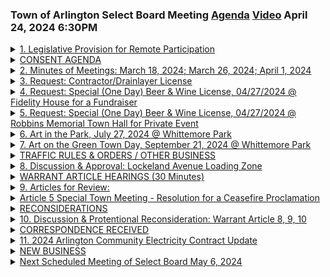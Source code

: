 ### Town of Arlington Select Board Meeting [Agenda](https://arlington.novusagenda.com/agendapublic/MeetingView.aspx?MeetingID=2043&MinutesMeetingID=-1&doctype=Agenda) [Video](https://www.youtube.com/watch?v=hGMCnpS63ts) April 24, 2024 6:30PM

<details>
<summary><a href="https://arlington.novusagenda.com/agendapublic/CoverSheet.aspx?ItemID=17881&MeetingID=2043"</a>1. Legislative Provision for Remote Participation</summary> 
<details>
<summary>&nbsp;&nbsp;&nbsp;&nbsp;&nbsp;	 Stephen DeCourcey - 348</summary>
<blockquote>&nbsp;&nbsp;&nbsp;&nbsp;&nbsp;Good evening. I'm calling to order this meeting of the Arlington Select Board on April 24th, 2024. I'm Select Board Chair Steve DeCourcey. Tonight's meeting is being conducted in a hybrid format consistent with provisions in state law for remote participation in public meetings. Before we begin, please note the following. This meeting is being conducted in the Select Board Chambers and over Zoom, is being recorded and simultaneously broadcast on ACMI. People wishing to join the meeting by Zoom may find information on how to do so on the town's website. People participating either in person or by Zoom are reminded that you may be visible to others and that if you wish to participate, we ask you to provide your full name and place of residence in the interest of developing a record of the meeting. Both Zoom participants and persons watching on ACMI can follow the posted agenda materials found on the town's website, specifically the Select Board Agenda and Minutes page. If technical difficulties sever the remote connection to one or more participants and efforts to reconnect within a reasonable period of time fail, the in-person meeting will continue at the discretion of the chair provided that a quorum of the board is physically present. Zoom participants are encouraged to retain the phone number provided in their confirmation email for a backup audio connection to the meeting. There will be the following opportunities for public comment at tonight's meeting. We have one article hearings for the special town meeting. When we get to that, I will let the public know when that opportunity arises. If you are attending by Zoom and want to participate, please raise your hand when I announce the public comment is open. If you do not know how to raise your hand in Zoom, as the predecessor had reminded people, now would be an excellent time to learn in Google, to Google it for explanation of how to do it. We have 11 items on the agenda tonight. Let's see how much of the town's business we can get done.</blockquote>

</details>
</details>
<details>
<summary>CONSENT AGENDA</summary> 
<details>
<summary>&nbsp;&nbsp;&nbsp;&nbsp;&nbsp;	 Stephen DeCourcey - 199</summary>
<blockquote>&nbsp;&nbsp;&nbsp;&nbsp;&nbsp;I will now move to the consent agenda, it's seven, items two through seven. Item two, minutes of meetings, March 18th, 2024, March 26th, 2024, April 1, 2024. Item three, request for a contracted drain layer license, Joseph DiPremio, Premio paving and seal coating. Item four, request for a special one day beer and wine license on April 27th for the Fidelity House. Item five, a request for a special one day beer and wine license on April 27th at the Robbins Memorial Town Hall for a private event, Christine Bongiorno, Deputy Town Manager. Item six, art in the park, July 27th, 2024 at Whittemore Park. Item seven, art on the Green Town Day, September 21, 2024 at Whittemore Park. I'll turn to members. Mrs. Mahan? Move approval, Mr. Chairman. Thank you. Mr. Diggins? Second. Questions, comments? Okay, on a motion for approval by Mrs. Mahan, seconded by Mr. Diggins. All in favor, say aye. Aye. Opposed? Okay, consent agenda is passed. And I should point out, I didn't say it at the beginning, I don't believe Mr. Hurd is gonna be with us at the meeting, he may join us late. He's gonna be down at town meeting.</blockquote>

</details>
</details>
<details>
<summary><a href="https://arlington.novusagenda.com/agendapublic/CoverSheet.aspx?ItemID=17918&MeetingID=2043 "</a>2. Minutes of Meetings: March 18, 2024; March 26, 2024; April 1, 2024</summary> </details>
<details>
<summary><a href="https://arlington.novusagenda.com/agendapublic/CoverSheet.aspx?ItemID=17902&MeetingID=2043"</a>3. Request: Contractor/Drainlayer License</summary> 
<details>
<summary>&nbsp;&nbsp;&nbsp;&nbsp;&nbsp;	 Stephen DeCourcey - 27</summary>
<blockquote>&nbsp;&nbsp;&nbsp;&nbsp;&nbsp;      * Joseph DePrimeo      * Primo Paving & Sealcoating / J. A. DePrimeo Jr. Inc Arlington, MA</blockquote>

</details>
</details>
<details>
<summary><a href="https://arlington.novusagenda.com/agendapublic/CoverSheet.aspx?ItemID=17903&MeetingID=2043"</a>4. Request: Special (One Day) Beer & Wine License, 04/27/2024 @ Fidelity House for a Fundraiser</summary> 
<details>
<summary>&nbsp;&nbsp;&nbsp;&nbsp;&nbsp;	 Stephen DeCourcey - 16</summary>
<blockquote>&nbsp;&nbsp;&nbsp;&nbsp;&nbsp;    * Frank Doherty Fidelity House, 25 Medford Street    </blockquote>

</details>
</details>
<details>
<summary><a href="https://arlington.novusagenda.com/agendapublic/CoverSheet.aspx?ItemID=17904&MeetingID=2043"</a>5. Request: Special (One Day) Beer & Wine License, 04/27/2024 @ Robbins Memorial Town Hall for Private Event</summary> 
<details>
<summary>&nbsp;&nbsp;&nbsp;&nbsp;&nbsp;	 Stephen DeCourcey - 12</summary>
<blockquote>&nbsp;&nbsp;&nbsp;&nbsp;&nbsp;      * Christine Bongiorno, Deputy Town Manager</blockquote>

</details>
</details>
<details>
<summary><a href="https://arlington.novusagenda.com/agendapublic/CoverSheet.aspx?ItemID=17943&MeetingID=2043"</a>6. Art in the Park, July 27, 2024 @ Whittemore Park</summary> 
<details>
<summary>&nbsp;&nbsp;&nbsp;&nbsp;&nbsp;	 Stephen DeCourcey - 14</summary>
<blockquote>&nbsp;&nbsp;&nbsp;&nbsp;&nbsp;      * Chuck Luca, Art Coordinator Dallin Art Museum</blockquote>

</details>
</details>
<details>
<summary><a href="https://arlington.novusagenda.com/agendapublic/CoverSheet.aspx?ItemID=17944&MeetingID=2043"</a>7. Art on the Green Town Day, September 21, 2024 @ Whittemore Park</summary> 
<details>
<summary>&nbsp;&nbsp;&nbsp;&nbsp;&nbsp;	 Stephen DeCourcey - 15</summary>
<blockquote>&nbsp;&nbsp;&nbsp;&nbsp;&nbsp;      * Chuck Luca, Art Coordinator Dallin Art Museum </blockquote>

</details>
</details>
<details>
<summary>TRAFFIC RULES & ORDERS / OTHER BUSINESS</summary> </details>
<details>
<summary><a href="https://arlington.novusagenda.com/agendapublic/CoverSheet.aspx?ItemID=17906&MeetingID=2043"</a>8. Discussion & Approval: Lockeland Avenue Loading Zone</summary> 
<details>
<summary>&nbsp;&nbsp;&nbsp;&nbsp;&nbsp;	 Stephen DeCourcey - 11</summary>
<blockquote>&nbsp;&nbsp;&nbsp;&nbsp;&nbsp;      * Jim Feeney, Town Manager</blockquote>

Next is item eight, traffic rules and orders, other business, discussion and approval, Laughlin Avenue loading zone. Mr. Feeney?
</details>

<details>
<summary>&nbsp;&nbsp;&nbsp;&nbsp;&nbsp;	 Jim Feeney - 363</summary>
<blockquote>&nbsp;&nbsp;&nbsp;&nbsp;&nbsp;Thank you, Mr. Chair. For the board's consideration this evening is the institution of a commercial loading zone on the west side of Laughlin Ave at the intersection with Mass Ave. In your meeting materials, you received a memorandum from John Alessi, our senior transportation planner, outlining the genesis of this request, which was from the developer of the 882 through 892 Mass Ave parcel, which was recently occupied. So this request has been reviewed by town staff on a number of occasions, including folks from engineering, the police department, the fire department, planning staff, as well as myself. And after a number of rounds of revisions, we thought that the proposed design and request from the developer, which would be instituted at the developer's cost, including all pavement markings in the public right-of-way, should the board look favorably upon this request. So ultimately what this amounts to is designating a commercial loading zone with 30-minute parking on a short stretch that has long been largely a no-parking area and still would be a short no-parking area nearest the intersection, but whereas the new development has shifted the driveway further away from Mass Ave, it provides enough space to have a sufficient loading zone to support the commercial nature of that mixed-use building as well as the commercial buildings surrounding the neighborhood and keeping those commercial trucks out of hopefully passenger vehicle spots. So we thought that this would not present any risks to public safety, but would actually provide a benefit not just to the occupants of the building requesting it, but to surrounding buildings as well that may benefit from a commercial loading zone. So the ask of the board this evening, if you agree, is to approve the institution of this commercial loading zone as well as the outlined roadway improvements, but also to amend what we know is Schedule I parking of the Town of Arlington's traffic rules and orders so that the no-parking regulation on the west side of Laughlin Ave in these amendments has been adjusted to encompass the length now between Mass Ave and the proposed loading zone. So thank you, happy to take any questions.</blockquote>

</details>

<details>
<summary>&nbsp;&nbsp;&nbsp;&nbsp;&nbsp;	 Stephen DeCourcey - 11</summary>
<blockquote>&nbsp;&nbsp;&nbsp;&nbsp;&nbsp;Thank you, Mr. King. Any questions, motions from board? Mr. Helmuth.</blockquote>

</details>

<details>
<summary>&nbsp;&nbsp;&nbsp;&nbsp;&nbsp;	 Eric Helmuth - 58</summary>
<blockquote>&nbsp;&nbsp;&nbsp;&nbsp;&nbsp;Thank you, Mr. Chair. I'm through you to the town manager, if I may. I noticed that the illustration we have is for the loading zone with violators will be towed. Just two questions. Does that leave the town and the police the option to do ticketing instead and some discretion there? How does that work? Mr. Feeney.</blockquote>

</details>

<details>
<summary>&nbsp;&nbsp;&nbsp;&nbsp;&nbsp;	 Jim Feeney - 27</summary>
<blockquote>&nbsp;&nbsp;&nbsp;&nbsp;&nbsp;Thank you, Mr. Chair, and thank you, Mr. Helmuth. Indeed, that discretion would remain. And as you may know, towing tends to be the town's last resort.</blockquote>

</details>

<details>
<summary>&nbsp;&nbsp;&nbsp;&nbsp;&nbsp;	 Eric Helmuth - 36</summary>
<blockquote>&nbsp;&nbsp;&nbsp;&nbsp;&nbsp;Yeah, that was gonna be my second question is what are the policies? Do you still, are you still comfortable with having the towing sign, rather than the violators will be ticketed? Having that provision available?</blockquote>

</details>

<details>
<summary>&nbsp;&nbsp;&nbsp;&nbsp;&nbsp;	 Jim Feeney - 17</summary>
<blockquote>&nbsp;&nbsp;&nbsp;&nbsp;&nbsp;I believe so. I think it provides for the maximum amount of flexibility and enforcement. Thank you.</blockquote>

</details>

<details>
<summary>&nbsp;&nbsp;&nbsp;&nbsp;&nbsp;	 Stephen DeCourcey - 89</summary>
<blockquote>&nbsp;&nbsp;&nbsp;&nbsp;&nbsp;I'm happy to move approval. Thank you, Mr. Helmuth. Mrs. Mahan. I will second it and just ask the chair and our town council, can we do it all in one motion or should it be two separate? Attorney Cunningham. Thank you, Michael Cunningham, town council. Yes, it could be one motion. Thank you. Any other questions, comments from board? Okay, thank you, Mr. Diggins. So on a motion for approval from Mr. Helmuth seconded by Mrs. Mahan. All in favor? Aye. Aye. Opposed? Okay, it's a unanimous vote.</blockquote>


</details>
</details>
<details>
<summary><a href="WARRANT ARTICLE HEARINGS (30 Minutes "</a>WARRANT ARTICLE HEARINGS (30 Minutes) </summary> </details>
<details>
<summary><a href="https://arlington.novusagenda.com/agendapublic/CoverSheet.aspx?ItemID=17901&MeetingID=2043"</a>9. Articles for Review:</summary> 
<details>
<summary>&nbsp;&nbsp;&nbsp;&nbsp;&nbsp;	 Stephen DeCourcey - 29</summary>
<blockquote>&nbsp;&nbsp;&nbsp;&nbsp;&nbsp;      * Article 2 Bylaw Amendment/Amend the Poet Laureate Screening Committee Membership      *Article 5 Resolution for A Ceasefire Proclamation</blockquote>

Next item is item nine, warrant article hearings. Tonight, the articles for review, we have article two and article five. This is for the special town meeting warrant. There are a total of five warrant articles on the special town meeting. One is a report of communities, doesn't require any action by the select board. Articles two, four, and five are select board warrant articles for recommendation to the town meeting. The special town meeting is gonna take place on May 6th. So all of the requests in here is for action to take place at town meeting beginning on May 6th. I will note we originally were gonna have article four on for hearing this evening. There is an issue that has come up. That hearing is going to be put off, I believe, until next week, either Monday or Wednesday on that, and we will post a meeting on that. Article three is a zoning bylaw. That will be before the redevelopment board. And again, just for the public's benefit, special town meeting warrant articles that are submitted by residents, it's 100 signatures in addition to the proponent, and that's what we have here, what we will have when we get to article five, 100 registered voters and a proponent. So I will start with article two. I do want to point out that tonight is the first night of town meeting, so we have a limited amount of time this evening for public comments. I don't want to take all of it, describing what the protocol is here. So as a result, we've put 30 minutes on this. We have a number of people who are here. The proponents will get up to seven minutes. After that, it's three minutes per speaker, and we'll just try to get through as much as we can. Mr. Feeney?
</details>

<details>
<summary>&nbsp;&nbsp;&nbsp;&nbsp;&nbsp;	 ? - 22</summary>
<blockquote>&nbsp;&nbsp;&nbsp;&nbsp;&nbsp;Thank you, Mr. Chair. Sorry to interrupt. I just wanted to note that the special town meeting will be on May 8th.</blockquote>

</details>

<details>
<summary>&nbsp;&nbsp;&nbsp;&nbsp;&nbsp;	 Stephen DeCourcey - 284</summary>
<blockquote>&nbsp;&nbsp;&nbsp;&nbsp;&nbsp;On May 8th, okay, I'm sorry. Thank you very much. So May 8th for the special. I had it two days early. Okay, so article two, bylaw amendment, amend the Poet Laureate Screening Committee membership. This is inserted at the request of the Poet Laureate Screening Committee. Is there anybody here to present that? Come right up. I am Lydia Kinnick-Sherr, and I am a commissioner in the Arlington Commissioner Arts and Culture, which is the funding mechanism for the Poet Laureate, and I'm acting as an interim chair of the commission. Our petition essentially entails to change one of the members in the screening committee, and originally was a member elected from a town meeting, town manager, and we selected as a commission that we'd like to put forth to have the former Poet Laureate to be represented. We feel that based on our, looking at what was going on, having a Poet Laureate in the screening committee helps us attract other Poet Laureates at time of electing Poet Laureate. So in any case, as you will see in the petition, the town manager will still have a say on it, and in fact, in case of this no Poet Laureate, which I hope it never happens, that the town manager would appoint someone from the town meeting. Okay, great. That's all. Great, thank you very much, and I note that the town, the Poet Laureate Committee in Arlington is in, I believe it's Article 11 of Title II, and that's why it's required to have a change. So I will turn to board members with any questions or comments, and we also open it up for public comments as well. Mr. Diggins.</blockquote>

</details>

<details>
<summary>&nbsp;&nbsp;&nbsp;&nbsp;&nbsp;	 Len Diggins - 86</summary>
<blockquote>&nbsp;&nbsp;&nbsp;&nbsp;&nbsp;Thank you, Mr. Chair. I'm glad you made it, and sorry I got my response too late, so thanks for being here. Since I've worked with Ms. Clown, Mr. Chair, I pretty much know what's going on with this article, so I don't have any questions. Sure, okay, thank you. And are there any members of the public who wish to be heard on this Warren article? And no one on Zoom, Mr. Miller? Okay. All right, I will return to board members for motions, comments.</blockquote>

</details>

<details>
<summary>&nbsp;&nbsp;&nbsp;&nbsp;&nbsp;	 Eric Helmuth - 86</summary>
<blockquote>&nbsp;&nbsp;&nbsp;&nbsp;&nbsp;Mr. Helmuth. I'd be very happy to move favorable action as one of my favorite parts of our arts and cultural scene, and it's been a real addition to the town, and I think this is a really sensible proposal to ensure some continuity. Thank you for your work. Thank you, Mr. Helmuth. I'll second it, thank you. I think, I don't know if I said approval, but I meant favorable action. Okay, thank you. Of course, this goes to town meeting. We're just issuing advice.</blockquote>

</details>

<details>
<summary>&nbsp;&nbsp;&nbsp;&nbsp;&nbsp;	 Stephen DeCourcey - 8</summary>
<blockquote>&nbsp;&nbsp;&nbsp;&nbsp;&nbsp;Right, great. Thank you, Mr. Helmuth. Mrs. Mahan.</blockquote>

</details>

<details>
<summary>&nbsp;&nbsp;&nbsp;&nbsp;&nbsp;	 Diane Mahon - 122</summary>
<blockquote>&nbsp;&nbsp;&nbsp;&nbsp;&nbsp;Thank you, Mr. Chair, and thank you for the suggestions. It does make sense in terms of having the previous Poet Laureate. Helps us network a little bit more, I think, as well as if they ask, if I was on a screening committee and they asked a real in-depth question, and I couldn't answer it, you have the Poet Laureate, so. And I'm really grateful that we have this position. When I was a young kid growing up, Marian Levine was, her son and my brother were best friends, and she really got us into the love of learning through reading and poems. So, thank you, and thank you to the committee for continuing on with this. Thank you, Mr. Chair.</blockquote>

</details>

<details>
<summary>&nbsp;&nbsp;&nbsp;&nbsp;&nbsp;	 Stephen DeCourcey - 49</summary>
<blockquote>&nbsp;&nbsp;&nbsp;&nbsp;&nbsp;Thank you, Mrs. Mahan. I'm also happy to support favorable action, and thank you for coming this evening. So, on a motion by Mr. Helmuth, seconded by Mr. Diggins for favorable action. All in favor? Aye. Aye. Aye. Not opposed, unanimous. Thank you. Thank you. Excuse me. Go ahead.</blockquote>

</details>
</details>
<details>
<summary>Article 5 Special Town Meeting - Resolution for a Ceasefire Proclamation</summary> 
<details>
<summary>&nbsp;&nbsp;&nbsp;&nbsp;&nbsp;	 Stephen DeCourcey - 101</summary>
<blockquote>&nbsp;&nbsp;&nbsp;&nbsp;&nbsp;Okay. Next is Article V, Resolution for a Ceasefire Proclamation, inserted at the request of Shadi Salamone and 100 registered voters. Is Mr. Salamone here this evening? I'm going to be joined by two other people. Sure. Okay. Before you begin, just as a reminder, so the initial presentation, you will have up to seven minutes after that speaker's up to three minutes. Thank you. Does this work? Okay. And that's for the benefit of cable, as much as anything. That's for amplification. I want to apologize in advance. I'm somewhat losing my voice, so I hope everyone can hear me.</blockquote>

</details>

<details>
<summary>&nbsp;&nbsp;&nbsp;&nbsp;&nbsp;	 David Flaig - 775</summary>
<blockquote>&nbsp;&nbsp;&nbsp;&nbsp;&nbsp;Hello, my name is David Flaig. I have been a resident of Arlington for 14 years. I sit here today in support of Arlington passing a ceasefire resolution. It is my hope that the Select Board will represent the majority of Arlington citizens who want the release of all the hostages, an end to the killing, and a diplomatic solution to the conflict based on international law. Here in Arlington, I have seen the movement for peace grow from a handful of people to hundreds. While I am hopeful that the Select Board will stand for the moral character of our town and the value of liberty and justice for all, I am also aware that there is a chance you will choose not to. I am Jewish. My family came to America fleeing the pogroms. I was the president of the Hillel chapter at my college. I majored in comparative religion, focusing on the similarities between Jewish philosophy and Confucianism. I teach my children to argue with me. I believe in the Ten Commandments, a few of which I would like to highlight here. You shall not make for yourself an idol, whether in the form of anything that is heaven above or that is on the earth below or that is in the water under the earth. You shall not murder. You shall not bear false witness against your neighbor, and you shall not cover your neighbor's house or anything that belongs to your neighbor. I am neither more or less Jewish than anyone here. No person can speak for every member of the Jewish community. We are a diverse group, liberal, conservative, socialist, capitalist, rich, poor, atheist, and religious. There is nothing that supports anti-Semitism more than the idea that all Jews are the same or are of one mind. Every rally that I have been to, I have been there with other Jews. In Arlington, we have members of Jewish Voices for Peace, if not now, and Arlington for Palestine. During the listening sessions hosted by the AHRC, roughly 1 3rd of the people speaking in support were Jewish, including several Israeli Jews. Recently, the Progressive Israel Network, which represents J Street, the New York Jewish Agenda, Partners for Progressive Israel, and many other groups issued a letter to President Biden calling for a ceasefire, part of which I will quote now. We firmly believe that there is no military solution to this conflict. The only future for Israelis and Palestinians is a shared future, and we must raise up, not shut down, our shared humanity in this moment. There are certainly Jewish people in our community who believe that the killing should continue. I cannot deny that they exist. There are also Jewish people in our community, and I am one of them, who believe that human rights are universal, that the lives of Palestinians are of equal value to those of anyone else, and that what we are witnessing in Gaza must stop. No one can deny that we also exist. We are real, our voices matter, and we should not be silenced. If the Select Board opts not to endorse the warrant article, I hope that one thing will be clear. That decision should not be blamed on the Jewish community. Do not lay that burden at our feet, for we will not carry it for you. That failure, that legacy, would be yours and yours alone. To the question of whether this conflict is relevant to our community, the answer can only be yes. Our tax money goes both to fund the weapons and the humanitarian relief. Our soldiers die, and will die in greater numbers if it continues. Our family members are killed, or are at risk in this war. Our values, and the values that we pass on to our children, are reflected by the actions that we take in respect to what is happening. If we cannot take a stand, on this conflict. Tell me, where is the border that our humanity ends at? Can we talk about Lexington, Massachusetts, New England, our country? Would we say that we can't take a stand on slavery because it happened in the South? Do we tell the Native Americans we can't talk about what happened to them? Would we stand silent during the Holocaust? Where do we tell our children that our values end? I know that for me, my family, and the community I know and love in Arlington, we recognize the value of life, liberty, and the pursuit of happiness for all. And I hope the select board will do the same. Thank you.</blockquote>

</details>

<details>
<summary>&nbsp;&nbsp;&nbsp;&nbsp;&nbsp;	 Chadi Salamoun - 744</summary>
<blockquote>&nbsp;&nbsp;&nbsp;&nbsp;&nbsp;Good evening. My name is Chadi Salamoun of Ernest Road. I come here tonight and ask for your support for a very challenging time for our community. I was born in Beirut, Lebanon in 1983 into a war. I came here at the age of six to escape that war. And I had already experienced things that no child ever should. My family and I escaped with our lives on multiple occasions, including when a bomb was planted on our balcony ripped through our neighborhood. We fled. Our next house was riddled with bombs, excuse me, with bullets while we hid in a chicken coop down the street. That chicken coop was infested with rats. Members of the select board, I know I'm one of the lucky ones. I got out. I did not see my brother or my sister's body parts splattered all over the wall, ripped to shreds by bombs. I did not lose a limb. And I was not orphaned. So I am here to speak for all the children who cannot currently escape their situation, as I was able to do. I'm also here to speak as an impacted member of the Arlington community. My father was a hostage during the war, kidnapped by very young men. It was only by the grace and empathy of another father on an opposite side in the war, another father who understood what it would have meant to us, his children, if my father was killed, that he was freed. This experience and our experience here in America has taught us to be afraid and to be silent. My family doesn't know that I'm here tonight. They'd be petrified. My name is on the warrant article, and I know that I'm exposing myself and I'm also exposing them to a danger. And the longer this violence goes on, the more exposed we all will be. Throughout my childhood here and throughout the last six months, I've been called a terrorist. I've been called a Sand N-word. In eighth grade, I was physically assaulted at a park because I'm Arab. In February of this year, I recorded a parent threatening us with physical violence. I reported it to the mayor, who is my employer, and to the superintendent on which the school property had occurred. But no one spoke up to condemn this hate. On April 8th, this parent returned and threatened my family with sexual assault. I recorded it. It's the silence of good people and the silence of our leaders that hurts the most, not this guy threatening me. It's the silence that gives this guy the ability to do what he does. I heard so many Arab, Jewish, and Muslim residents speak to the same pain and fear during the Human Rights Commission listening sessions. Why do we speak when one group's rights are denied or violated but remain silent while another group's rights are denied? This part is particularly hard for me, being a member of a group that your country and community dehumanize or ignore, particularly in their darkest hour. This happens to Jews. This happens to Muslims. This happens to me, a Christian-born Lebanese American who lives in Arlington. I know I'm not alone in advocating for a ceasefire. 70% of all Americans across the political spectrum want a ceasefire, including 80% of Democrats. I needed 100 signatures to get this ceasefire resolution on the special town meeting warrant, and I spent my birthday collecting signatures, and collectively, we garnered nearly 300 signatures in one day. I met people all over Arlington, people who aren't Arab or Muslim, who are deeply concerned that our tax dollars continue to contribute to the ongoing violence. People are afraid for their safety, and they're afraid what a regional war would mean for America. Members of the Select Board, this article does not ask you to condemn anyone or to choose a side. It asks you to recommit to our values that center humanity. It's a starting point where Arlington can help all impacted members of the community begin to heal. Throughout my life, one of my parents repeatedly told me to be careful and that I'm exposing us to danger. This week, this parent admittedly told me that they were proud of the work that I was doing and that it was time to break our silence. I'm asking all of us to break the silence together. Thank you so much.</blockquote>

</details>

<details>
<summary>&nbsp;&nbsp;&nbsp;&nbsp;&nbsp;	 Stephen DeCourcey - 95</summary>
<blockquote>&nbsp;&nbsp;&nbsp;&nbsp;&nbsp;Thank you very much. So, what we typically do after the proponents speak, I open it up to board members for any questions. I then open it up for public hearing. Before we get to the public hearing, we had received a listening session report from the Arlington Human Rights Commission. I was told before the meeting this evening that they had a meeting. So, after questions from board members, I am going to ask the co-chairs from the Human Rights Commission to address the board and then we will open it up. Mr. Helmuth?</blockquote>

</details>

<details>
<summary>&nbsp;&nbsp;&nbsp;&nbsp;&nbsp;	 Eric Helmuth - 209</summary>
<blockquote>&nbsp;&nbsp;&nbsp;&nbsp;&nbsp;Thank you, Mr. Chair. Thank you very much for your very thoughtful and heartfelt comments. I just want to suggest something to my colleagues. We have a big turnout tonight and we have a time limit that's beyond our control. I'm also aware that there are members of the community who were not able to participate tonight because of the way that they observed the Jewish holiday right now that's ending tonight, but they were not able to prepare and preserve to participate. And I think more than that, this is important enough that it deserves the fullest hearing that we can give. So, something for my colleagues to consider when we conclude the time that the chair set tonight is that we could vote to continue the hearing to our next meeting and maybe set an additional meeting to allow more time for more people to contribute. So, that would be something that I would be interested in, particularly given that things are moving very quickly. I know that we're going to hear from the Human Rights Commission chairs shortly, but that's something that just happened this evening. And for me, at least more time would be more listening and I think that might be a helpful thing.</blockquote>

</details>

<details>
<summary>&nbsp;&nbsp;&nbsp;&nbsp;&nbsp;	 Stephen DeCourcey - 177</summary>
<blockquote>&nbsp;&nbsp;&nbsp;&nbsp;&nbsp;Thank you, Mr. Helmuth. Any other comments from board members? And I will note just for the public, we received a number of comments, written comments from people. What we did is all comments received through noon today is posted on the agenda. We received a number afternoon. They will be posted after the meeting, but we just had to cut it off just for preparation purposes for this evening. And thank you, Mr. Helmuth. I did note that there was a number of things that did come in later today. And as I said, I just want to stress that in this resolution is to go before town meeting on May 8th. So, it's not action tonight. So, your comment on time is, I appreciate that. So, with that, if I could call the co-chairs of the Arlington Human Rights Commission up. There is a listening session report that is part of our agenda. I believe they may have an update following their meeting today. Right, thank you. Just a timer for my own reference here.</blockquote>

</details>

<details>
<summary>&nbsp;&nbsp;&nbsp;&nbsp;&nbsp;	 Drake Pusey - 345</summary>
<blockquote>&nbsp;&nbsp;&nbsp;&nbsp;&nbsp;Okay, thank you for having us here. The authors of Article V first asked the HRC to make a ceasefire proclamation back in March. We heard a lot from them, but decided to hold listening sessions to hear from a broader range of community perspectives. You have our report. It comprises the feedback from a very brave 100, approximately 100 people who spoke on camera and over 100 emails, written submissions. And we're happy to answer any questions about that. The authors of Article V subsequently wrote their own proclamation, which we just reviewed in a special meeting right before this meeting. And the HRC has voted to endorse the article. Because we observed two very important things from the listening sessions. The first was that the most damaging and divisive mindset is a binary sort of zero-sum perspective where any action is considered a win for one side and a loss for the other, or vice versa. And that's not true, and it creates this box. And in that mindset, everyone loses. The other thing, though, we heard is that almost everyone affected by this conflict has personal or close to personal experience of guilt by association. Muslims being called terrorists, Jewish people being held responsible for the actions of the Israeli government. All unfair, and they're afraid of this happening again. So we hope that you will agree that we need to fight this perception and not sort of cater to it. A vote for this proclamation is not a vote for Palestine or Israel, for Muslims or Jews. It's not a vote to get involved or not involved. Unfortunately, pass that point because silence sends a message, too. It would be a vote for common humanity. It would be an expression of solidarity for everyone who cares about human rights and civilian welfare. And it can serve as a positive step toward acknowledging the common ground that we have in this town that we can build on through further action. So the AHRC hopes you will support this article as we do.</blockquote>

</details>

<details>
<summary>&nbsp;&nbsp;&nbsp;&nbsp;&nbsp;	 Mister, Mister Jones - 119</summary>
<blockquote>&nbsp;&nbsp;&nbsp;&nbsp;&nbsp;Thank you, Mr. Pusey. Mr. Jones, I don't know if you had anything further to add. I would just mention that along with, as you'll see in the report, this is part of a portfolio of actions that we're committed to taking through the Human Rights Commission, including convening and co-sponsoring more opportunities for education because if there is any question of whether or not what is going on in Gaza is impacting here, it was clearly answered during the listening sessions where we hear not only the direct impact to families and people, but also how the binary zero-sum mindset that Drake has described has infiltrated our community and needs education and action and more dialogue. Thank you.</blockquote>

</details>

<details>
<summary>&nbsp;&nbsp;&nbsp;&nbsp;&nbsp;	 Stephen DeCourcey - 13</summary>
<blockquote>&nbsp;&nbsp;&nbsp;&nbsp;&nbsp;Any questions from board members for the members of the commission? Mrs. Mahan.</blockquote>

</details>

<details>
<summary>&nbsp;&nbsp;&nbsp;&nbsp;&nbsp;	 Diane Mahon - 651</summary>
<blockquote>&nbsp;&nbsp;&nbsp;&nbsp;&nbsp;Thank you. Thank you for all the work that you've done along with the proponents of this Warren article in the special town meeting. Just wanna put something out there to the commission through the chair and the town manager and Jillian Harvey, our diversity, equity, and inclusion director, if I say the position correctly. Just as this Warren article has been discussed, got signatures, listening sessions, et cetera, and mindful of the town and school sort of parallel course, but sometimes separate. I had heard some stories similar to the previous speaker, although when you said a superintendent and mayor, I'm guessing that wasn't in Arlington since we're a town and not a city, but I have heard, I think, three anecdotal, all from parents, two middle school, one high school, anecdotal stories of their experience. And so not necessarily looking for an answer to this question, unless there can be a brief answer, but I guess the point question is, am I correct or not correct in terms of anecdotal stories that come to the attention of somebody who's on the select board, someone who are colleagues on the school committee, and or any town official? Is that something also that the Human Rights Commission, the DEI director, not only is hearing and gathering, but is also taking some proactive steps to educate? I'm not saying, you know, you could take myself and my three siblings, and we can all have something happen at Sunday dinner, and we're all gonna be right, and we'll probably have four different stories. But the big thing is to get to what the root is. So is that something that the Human Rights Commission does? And if it's not, because I respect town and school, in terms of education and making sure that you not only feel heard, if it takes it to the next level that somebody doesn't feel safe, and or, or is that something that's on the town side, working with the schools through the DEI director? We can take a first crack at it. We absolutely encourage anyone who has experienced an incident or observed an incident like that to report it to us. We have a form on our website. We actually have two. We have a sort of initial easy form, and then if they wanna do a formal complaint, there's a longer form. But we wanna hear about all these things. We track incidents. We include the numbers in our annual reports. And anti-Semitism is the most, is, what am I trying to say? There are more incidents reported of anti-Semitism than anything else right now. Briefly during the Trump administration and after the murder of George Floyd, BLM-related incidents rose to the number one spot, but anti-Semitism is back up to the number one spot. We work very well with APD, sort of cross-referencing incidents and complaints, and we are working constantly with the school system to get the reporting of that more normalized across the different schools. And I think I would note, within the constraints of protection and privacy regulations for schools especially, becomes complicated. But what's not complicated is offering a more prominent response and prevention protocol for these incidents, which have been rising. So part of the portfolio of offerings that we hope to take after the listening sessions is we're empowering a new special working group. At the moment, we have schools and communications and some other ones that have just been part of our commission for a long time, but engaging a new special working group specifically focused on promoting religious tolerance, safety, and understanding. And we're also engaging with the schools for more prevention mechanisms and other ways that, say, PTOs can get more involved in supporting productive conversations, including about racial hatred and racist violence going on in schools as well, which are also reported to us.</blockquote>

</details>

<details>
<summary>&nbsp;&nbsp;&nbsp;&nbsp;&nbsp;	 Stephen DeCourcey - 59</summary>
<blockquote>&nbsp;&nbsp;&nbsp;&nbsp;&nbsp;Yeah. Any other questions? Okay. Thank you. Thank you very much. Actually, before you go, just one question. This is from your listening session. I don't know as a result of your vote tonight, will you be submitting a report or a comment to town meeting for May 8th? I don't know if that came up in the discussion.</blockquote>

</details>

<details>
<summary>&nbsp;&nbsp;&nbsp;&nbsp;&nbsp;	 Drake Pusey - 45</summary>
<blockquote>&nbsp;&nbsp;&nbsp;&nbsp;&nbsp;Yeah, we will. Our intention was first and foremost to post this on our website as soon as we can, but we'll get some coaching by Jillian on what the proper mechanism is to make our vote clear to town meeting for that special meeting.</blockquote>

</details>

<details>
<summary>&nbsp;&nbsp;&nbsp;&nbsp;&nbsp;	 Stephen DeCourcey - 141</summary>
<blockquote>&nbsp;&nbsp;&nbsp;&nbsp;&nbsp;Okay. Thank you. All right. Thanks. So with that, I will now open it up for public comment. And as I said, three minutes per person. And actually, so one person stand up first. So. Yeah, I actually, maybe we should have a line over here. And sorry, it's just hard to. Sure. Oh, from board members, you mean? Or. I have a question if you had any. And then, but you wanted to hear from the HRC first. Perhaps I misunderstood. Yeah, no, just, so what we have typically done during the Warren article hearings is there's initial round of questioning. After the public hearing portion, members are free to make comments or ask questions if they like it. Just two rounds. Sure, thank you. Okay, all right. Thank you. If you could introduce yourself for the record. Thank you.</blockquote>

</details>

<details>
<summary>&nbsp;&nbsp;&nbsp;&nbsp;&nbsp;	 David Emmer - 505</summary>
<blockquote>&nbsp;&nbsp;&nbsp;&nbsp;&nbsp;Yes, my name is David Emmer. I'd like to thank the select board for recognizing me. I am here in opposition to the proposed resolution for a ceasefire. I'd like to make three brief points. First, I firmly believe that there are people of good faith on both sides of this issue. Since October 7th, I have reached out to people with whom I vehemently disagree on the Israel-Hamas war. I encourage everyone in front of me and behind me to do so too. The challenges facing this town, hunger, right here, the lack of affordable housing, inadequate teacher pay, among many others, are too great so that we must set aside our disagreements on this resolution. We must work together and live together peacefully. Along those lines, my second point is that we should focus on the local effects of October 7th and combating hate generally. Before October 7th, in May 2019, a man set fire to the Chabad house on Lake Street. That man attempted to burn children of our community alive. At my daughter's elementary school, Hardy Elementary School, there has been hate directed not to my knowledge at her, but at children who are Jewish and Muslim alike. I don't doubt the previous speakers and the proponents of this resolution who spoke very poignantly and eloquently of their own experience of physical threats against them, Arabs, Jews, and Christians. As a community, we must work to confront these incidents to make Arlington a safe and welcoming place for all. Frankly, I don't think the Human Rights Commission taking a position on this contentious issue makes it likely that people are going, of all faiths, of all nationalities, of all ethnicities, are going to go before them and report when they know that what their policy position is on a contentious issue. Our focus should be on combating hate of all forms in right here in Massachusetts and of Arlington. Third, I feel compelled to address the underlying merits of this resolution. I want to state emphatically that opposition to the resolution is not silence. I have family in Israel. Again, like my daughter, fortunately they were not victims of the October 7th attack in a physical way. Now, I don't want to be misunderstood. I have grave concerns about the manner in which Netanyahu is conducting this war. I abhor war. As a college student, I went to D.C. to protest the unjust Iraq war. Today, with a world on fire, I pray that our leaders have the fortitude to prevent a regional, or God forbid, a world war. That being said, a ceasefire is not a solution that will keep my family in Israel safe. This war will end. It will end when Hamas unconditionally surrenders. Hamas's indiscriminate killing of children, sexual violence, and abduction of civilian hostages means that Hamas cannot remain in power. Hamas kidnapped babies. Its eradication is an issue of basic morality. I urge the Select Board respectfully to oppose this resolution. Thank you very much.</blockquote>

</details>

<details>
<summary>&nbsp;&nbsp;&nbsp;&nbsp;&nbsp;	 Ghulam Alireza-Wolman - 347</summary>
<blockquote>&nbsp;&nbsp;&nbsp;&nbsp;&nbsp;Thank you. Speaker. Hello. My name is Ghulam Alireza-Wolman. I'm a junior at Arlington High School, and I'm here today to speak in favor of the ceasefire resolution. On the 25th of February this year, an active duty U.S. Air Force airman named Aaron Bushnell self-immolated in front of the Israeli embassy in Washington, D.C. And something about him doing that broke me. The ongoing Israeli onslaught of Gaza was already terrible upon my soul, as it has been on the souls of so many justice and peace-loving people worldwide. But something about seeing him burned to death crushed me. I fell into a deep, week-long depression. Part of that was knowing that someone who was, by all accounts, a beautiful piece of humanity, had felt that the only thing he could do was die. And another part was this horrible feeling that maybe what he did is the only way that any of this is going to change. Maybe the only way to stop the killing, the bombing, and the settlements is for the young people of this country to burn themselves in the streets, because maybe that's the only way that our government will feel the suffering of the Gazan people. And it is our government that needs to feel the suffering. They are the only force in the world that can stop this killing, because they are helping to commit it. The Israeli-Palestinian issue is an American issue. The IDF drops American bombs from American planes, all with American support. With all of that known, how can we say anything besides America is bombing Gaza? Our tax dollars go to a slaughter, and just like the Trafalgarians of a similarly named Kurt Vonnegut novel, we know all and do nothing. We are the morally repugnant characters, the symbols for a deplorable fatalism, but we don't have to be. We have agency. We can say, no, no, we will not have this killing done in our name. Ironically, all you have to do to join me in saying no is to vote yes. Please do.</blockquote>

</details>

<details>
<summary>&nbsp;&nbsp;&nbsp;&nbsp;&nbsp;	 Mona Mandel - 463</summary>
<blockquote>&nbsp;&nbsp;&nbsp;&nbsp;&nbsp;Mona Mandel, 14 Water Street. I'm requesting that the Select Board to unanimously pass the special town article five that calls for a ceasefire proclamation. I'm a 20-year resident of Arlington, a town meeting member from precinct nine, a diversity task group member, and a mother of an Arlington High student. My precinct is also where we have the Palestinian standouts on a weekly basis, so I'm really here in solidarity. I have a long history to stand against any hate or discrimination in my community, from BLM standouts to attending the town hall meeting for Rabbi Avi and his family after the arson incidents, APS standouts against hate, diversity inclusion groups, and the recent Palestinian solidarity standouts. I deeply care and want to ensure that Arlingtonians feel included, safe, and they belong in this community. Professionally, I work with a humanitarian organization, and this war has caused the highest number of aid worker deaths till date, including some from mine. This ceasefire resolution is very local and relevant to our town. Our annual taxes of 700K gives us a voice to say no to this war, and another thing is also a second reason is also the recent primary vote from Arlington was 11.3% saying no preference as a message to President Biden to work towards a ceasefire. We also have two weekly Mass Avenue standouts visualizing this issue at the heart of our town on a regular basis, and we've seen support grow so much over time. Arlingtonians are part of various groups in town that are actively working on a ceasefire with our local Senate and House of Representatives. There has been precedence of ceasefire resolutions in our neighboring cities and towns, so a complete silence from the select board or a no vote will be a horrifying message to all of your constituents. This resolution also supports an existing town resolution of climate emergency that the town passed in 2021. Most bombs dropped in Palestine have been more bombs that have been dropped in Ukraine, Syria, or the Second World War. We've had four HRC listening sessions, and so you know that this issue is important, and we feel that this is a balanced resolution with really a start to try to heal us. Does it stop here? No, it's a continuum. We have to keep this going. We also have a strong DEI mission to build a community where everyone is heard, respected, and protected, so we want such values to be protected. One of the things you will also hear from a lot of people here is there's so much mental health trauma from seeing extremely, extremely violent and horrific images on our devices on a regular basis, and I think this will last a long time.</blockquote>

</details>

<details>
<summary>&nbsp;&nbsp;&nbsp;&nbsp;&nbsp;	 Stephen DeCourcey - 36</summary>
<blockquote>&nbsp;&nbsp;&nbsp;&nbsp;&nbsp;Excuse me just for a moment. You're just asking the select board. Excuse me just one moment. If you could just wrap it. You're about three minutes and 15 seconds, and it's three minutes. Thank you.</blockquote>

</details>

<details>
<summary>&nbsp;&nbsp;&nbsp;&nbsp;&nbsp;	 Mona Mandel - 27</summary>
<blockquote>&nbsp;&nbsp;&nbsp;&nbsp;&nbsp;Thank you. Thank you for the time. I'm sorry about that. Asking the select board to stand up for human rights for all. Thank you very much.</blockquote>

</details>

<details>
<summary>&nbsp;&nbsp;&nbsp;&nbsp;&nbsp;	 Stephen DeCourcey - 106</summary>
<blockquote>&nbsp;&nbsp;&nbsp;&nbsp;&nbsp;Thank you. Okay, what I'm gonna do, we're gonna take another speaker here. We'll try to get through everybody depending on the time. Just remember, it's three minutes, so I don't know how long we'll get. We have several people on Zoom, and again, what our practice has been has been to go back and forth. We haven't taken any Zoom comments yet. I believe there are several, so we're not gonna do it on this one. We're gonna hear from this individual here, and then we'll hear from two or three people on Zoom, and then back to the live line. Go ahead. Thank you.</blockquote>

</details>

<details>
<summary>&nbsp;&nbsp;&nbsp;&nbsp;&nbsp;	 Miriam Stein - 325</summary>
<blockquote>&nbsp;&nbsp;&nbsp;&nbsp;&nbsp;My name is Miriam Stein. I've lived in Arlington for more than 40 years. I've been involved with a variety of diversity issues through the years. I know how hard it is to bring people together who have different perspectives. I was very happy that the Human Rights Commission, when it was created, said its focus was on Arlington, to have a welcoming approach and bring people together if they lived, worked, or even passed through Arlington. This proclamation would do just the opposite, and it concerns me. I appreciate Mr. Helmuth saying we should have a hearing that is not on a Jewish holiday. Today's the second day of Passover. So some people could not come and certainly don't use electronics. I also want to mention that the listening sessions were held on Thursday, and I got about a one-hour notice for that, and I had some other commitment. And the two others were on Friday night and Saturday, the Jewish Sabbath. So again, people who observed could not come. There was one on Monday night which I did go to. So I think it's really important that you have another session where people who could not come today for religious reasons would be able to come and speak. The other issue I want to say is if Arlington really wants to comment on international conflicts, we need to have criteria to decide which ones to get involved with and we should not just go by the emotion of the moment. There are a lot of bad things happening in Israel and Gaza, but there are terrible things happening in many other places, Sudan, Yemen, other places, and we have not chosen to even consider making a statement there. I'm not proposing that we do, but if we really want to go that route, we need to have a committee that comes up with criteria for deciding where we will make statements. Thank you.</blockquote>

</details>

<details>
<summary>&nbsp;&nbsp;&nbsp;&nbsp;&nbsp;	 Stephen DeCourcey - 57</summary>
<blockquote>&nbsp;&nbsp;&nbsp;&nbsp;&nbsp;Thank you, Ms. Day. Okay. So we're gonna go to Zoom if you can promote the person who's next. But it's good to say. It's time. It's time. Excuse me, you're muted. Okay. Yeah, if you could provide your name for the record and... Oh, we can't hear you yet. Here we go. Can you hear me?</blockquote>

</details>

<details>
<summary>&nbsp;&nbsp;&nbsp;&nbsp;&nbsp;	 Lauren Kloosh - 409</summary>
<blockquote>&nbsp;&nbsp;&nbsp;&nbsp;&nbsp;Yes. Okay. Hi, my name is Lauren Kloosh. I'm an Arlington resident of 10 years. I'm a public school teacher. I teach English as a second language to immigrants and children of immigrants in upper elementary grades. As an educator, I see my role as helping children learn how to think rather than simply what to think, and we spend a lot of time engaging critical debate about things like this issue. I work to encourage nuance and complexity in my students' thinking, and one of the phrases that I use to help them understand how to go about that is two things can be true. That is, seemingly opposing facts or perspectives can exist simultaneously. I've heard from some folks that they worry, sorry, I have a two-year-old next to me, that they worry that a ceasefire resolution is anti-Semitic, and I wanna challenge that framing and explain why it's faulty logic to equate support for a permanent ceasefire with anti-Semitism. I wanna remind you of the following with this framework of two things can be true. You can have enormous empathy for the 1,200 Israeli victims of the October 7th attack and reject the notion that the events of that day justify the disproportionate response by Israel that has killed over 30,000 Palestinians, among them 10,000 innocent children. You can want the return of the hostages held by Hamas while also believing that blocking the delivery of food and medical aid, destroying medical facilities, and targeting humanitarian aid workers is cruel. You can even be a Zionist and believe in Israel's right to exist and still take issue with the idea where that was violence against Palestinian civilians. My point here is that you can set aside political questions about who has the original claim to the land to speak out against what is undeniably a violation of international human rights, and I believe that is what you must do. To support a ceasefire proclamation is not anti-Semitic. Those who would have you believe that it is are engaging in a logical fallacy. To support a ceasefire is to stand up for international human rights and to be on the right side of history, and part of the reason why I live in Arlington and I'm proud to live in Arlington is that I believe that our town is made up of people who want to be on the right side of history. Thank you. Thank you.</blockquote>

</details>

<details>
<summary>&nbsp;&nbsp;&nbsp;&nbsp;&nbsp;	 Hannah Dolan - 354</summary>
<blockquote>&nbsp;&nbsp;&nbsp;&nbsp;&nbsp;Thank you. Could the next person on Zoom, Mr. Miller. Hi, everyone. Can you hear?! Yes, we can. Great. Thank you so much. Thank you for the opportunity to speak tonight. My name is Hannah Dolan. I am a mother, a wife, a contributing member of the Arlington community, and a member of the Muslim ummah. But more than this, I'm human. And long before October 7th, I have watched in disbelief the escalation of violence in both Palestine and Israel. Tonight, I have chosen to stand before you and the broader Arlington community, albeit virtually, to ask that a ceasefire resolution be passed in our town and that the Select Board endorse Article 5. The ongoing slaughter in Gaza, the forced starvation of children, and the persistent displacement of an entire people must be acknowledged. This goes beyond the narrative of a religious matter. We must focus on the most affected, and that is the loss of human life. In no region should children be traumatized by the sounds of drones and bombs overhead. In no region should women be forced to deliver babies without medical assistance. And in no region should men be made to be terrorists simply for existence. All communities within Arlington, regardless of faith, are reeling from the generational trauma that is playing out on our cell phones at this very moment. We must do everything in our power to make it known that the town of Arlington truly believes that every human life has value and that we will not sit with our privilege and ignore that we are complicit in this global catastrophe. I stand before you as a member of this community and ask that in the midst of this devastation, we pave the way alongside many neighboring towns and approve a ceasefire resolution. This humanitarian crisis has proven to affect a wide range of residents of different ethnicities, faiths, and identities. I believe truly that this is a watershed moment for our community. This is the time for Arlington to take back its agency and live up to its values. Thank you for your time.</blockquote>

</details>

<details>
<summary>&nbsp;&nbsp;&nbsp;&nbsp;&nbsp;	 Stephen DeCourcey - 144</summary>
<blockquote>&nbsp;&nbsp;&nbsp;&nbsp;&nbsp;Thank you. Okay, I'm going to come back to the room, and then we'll... It's 7.29 now. We started roughly at 7 for this discussion and it may have been a couple minutes after. We have to go to town meeting. We have to give up the ACMI recording because there's only one stream in town. Unfortunately, that's the predicament we find ourselves in for a special town meeting war and article hearing. So we're going to go at 7.29. I'm going to go to 7.36 for this. For people we don't get to, depending on what the members do, if we come back for another session, anybody in line, we will take a name. They will be first for the next session if that's the way the board goes. That's all I can do in the limited time. Sir, you have the floor.</blockquote>

</details>

<details>
<summary>&nbsp;&nbsp;&nbsp;&nbsp;&nbsp;	 Aldar Giladi - 303</summary>
<blockquote>&nbsp;&nbsp;&nbsp;&nbsp;&nbsp;My name is Aldar Giladi. I'm an 18-year resident of Arlington. I'm Jewish, Israeli, and the son of a Holocaust survivor. My father survived Auschwitz and he came to Israel where he thought he would have a peaceful life. Now, I think I mainly want to put perspective on what's happening now in the war of Israel against Hamas, not against the Palestinian people, not against Palestine. This is a war between Israel and the terrorist organization Hamas. And to put perspective on that, I think it's worth reflecting on the aftermath of 9-11 following that tragic event, the United States launched a comprehensive campaign against Al-Qaeda. Now, there were Afghan casualties, but nobody went and said, no, stop hitting Al-Qaeda. No, don't go after Osama bin Laden. Everybody understood that this group is immoral and should be eradicated. And this is what Israel is trying to do now with Hamas, which is an immoral group. Indeed, on October 7, Israel faced a brutal attack from that group, resulting in the census loss of 1,500 lives, including women, women, children, elderly, babies, in a horrifying indiscriminate matter. They were mostly civilians. Women were subjected to sexual violence during that attack. Consequently, Israel rightfully responded with justified offensive against Hamas to eliminate the terrorist threat, much like how the US responded to Al-Qaeda. So advocating for a ceasefire, okay, is in fact, unfortunately, it aligns with Hamas. It's basically saying, stop going after Hamas. Hamas will survive this round. Hamas will continue to be a threat to Israel. Hamas will continue bombing the Israeli population with rockets, which is what it has been doing for many, many years. So this request of this resolution for a ceasefire is, in fact, inadvertently and indirectly supporting Hamas. And this is why I object to this resolution.</blockquote>

</details>

<details>
<summary>&nbsp;&nbsp;&nbsp;&nbsp;&nbsp;	 ?Student - 429</summary>
<blockquote>&nbsp;&nbsp;&nbsp;&nbsp;&nbsp;The next speaker, please. I just want to say thank you for being given the privilege to talk here tonight. And I just want to start with, I, too, am a junior from Arlington High School. And I prepared a speech for tonight. I revised over it. I thought over what words I should use, whether I should strengthen my vocabulary. But in the end, what really matters is the emotion. So when I speak tonight, I'm going to be putting aside my well-thought-out speech and speaking only from the heart. Throughout my life, I have been an observer of many of these atrocities that have been going on in our modern age. I have seen them. I have, you know, taken them in and really just observed all these atrocities that are happening. And, you know, I can say that I could move on with my life. I could look at what was happening in one place, look at the atrocities that are happening, and move on, because it didn't affect me in the end. But this was not the case with Palestine and the Israel conflict. When I first, on the October 7th attack, when I saw the news and I saw the 14 or hundred so people that were killed, you know, I was jarred for the Israeli side at first, because I see these innocent people that are being massacred. And this was the case over the next few weeks. I would, you know, be so complacent and, not complacent, but I would feel for the Israeli people and the Israeli families who lost their families in that massacre. And over time, over the course of the month of October, slowly, I would start to realize that this is not just a conflict of Hamas, this is a conflict of Israel as well. Because in the end, Israel has also killed people. Israel has killed 30 times as many people as Hamas has. And it has been doing that since 1948. I'm not asking you to disavow or say that Hamas didn't kill any of these people or try to say that those people's lives didn't matter. What I'm saying is that what we need to do is we need to understand that all lives matter. And by saying that all lives matter, we're unequivocally voting for a ceasefire. Because in the end, it is both Hamas or Palestine and Israel, Palestinian lives and Israeli lives that will be benefited from a ceasefire. So I urge you to vote yes for a ceasefire. Thank you.</blockquote>

</details>

<details>
<summary>&nbsp;&nbsp;&nbsp;&nbsp;&nbsp;	 Stephen DeCourcey - 131</summary>
<blockquote>&nbsp;&nbsp;&nbsp;&nbsp;&nbsp;Okay. So what we're going to do, and I'm going over, we're going to take one more Zoom and one more in person, and then we will take names for people that we don't get to, it just can't go further given the time constraints. And I apologize for that, but it's, Mr. Mallett, if we have the, and if you could let me know how many people are waiting, have their hands up in Zoom. This is the last one. Oh, this is the last one. Okay. Is it that sound? They're practicing outside. Yeah. That's the Monotony Minutemen practicing out in front. I thought it was a radiator. Okay. Okay. Okay. Okay. Okay. Okay. Okay. Okay. Okay. Okay. Okay. Okay. Okay. Okay. Okay. Okay. Okay. Okay. Okay. The radiator.</blockquote>

</details>

<details>
<summary>&nbsp;&nbsp;&nbsp;&nbsp;&nbsp;	 Sue Katz - 408</summary>
<blockquote>&nbsp;&nbsp;&nbsp;&nbsp;&nbsp;Hi. Good evening. Can you hear me? Yes, we can. Do people hear me all right? Yes, we can. Okay. Thank you for taking a couple more people. I appreciate that. I know the feelings are strong, and we all want to have our say. I'm an Arlington resident, I think for about 15 or 16 years. But I previously lived in Israel for 14 years. So I really speak out of an intimate knowledge of the situation in Israel and Palestine. You know, when I went to Israel, once I became fluent in Hebrew while living there, and understood how Palestinians were being treated, I became active in the solidarity movement with Palestine. And I joined many, many Israelis fighting for justice. You know, I'm still in touch with everyone, with lots of folks. And today I spoke to my friend Yael, and she said, you know, she was talking about how Netanyahu is not only, you know, destroying Gaza, but bombing here and bombing there and provoking Iran. And she said that the government is so widely hated, and she said that when they demonstrate, they yell, we all feel like hostages of this government. I was born out of a Holocaust, shortly, you know, nine months after my father returned from Europe, where he served as an American GI for a long time during World War II. And now, at 76 years of age, I never expected to be forced to witness the horror, the grotesque situation of this assault on Gazans. You know, the problem is, we see it. We know it's happening. It's on TikTok. It's on YouTube. It's on NPR. It's all around us. And it's very, very difficult to live with. This is not how I wanted to live my retirement, to be in my dotage. But I have to speak out. One of the reasons I've lived in Arlington so long is because of its culture of dignity, equity, justice, and cooperation. And I would wish the same for the Palestinians. Friends in other places around Boston envy the spirit that Arlingtonians have shown with our persistent twice-weekly standouts and our desire to call for a complete and lasting ceasefire. I hope that the Select Board will support the adoption of this humane resolution. Thank you so much. Thank you. Before you go, I didn't ask you, if you could just provide your name for the record. Sue Katz. K-A-T-Z.</blockquote>

</details>

<details>
<summary>&nbsp;&nbsp;&nbsp;&nbsp;&nbsp;	 Stephen DeCourcey - 53</summary>
<blockquote>&nbsp;&nbsp;&nbsp;&nbsp;&nbsp;Thank you very much, Ms. Katz. Okay. And so we'll have one more speaker at 7.39, and this will be it. As I said, we'll take the names of people who are in line here if we do table this. So go right ahead. Thank you. I know you're very close to time.</blockquote>

</details>

<details>
<summary>&nbsp;&nbsp;&nbsp;&nbsp;&nbsp;	 Laura Handler - 729</summary>
<blockquote>&nbsp;&nbsp;&nbsp;&nbsp;&nbsp;My name is Laura Handler. I'm a 15-year Arlington resident, a Jewish woman, a leader in the DEI inclusion space, and a parent. I'm here today to voice my concern for the statement. I do like the suggestion of additional time to hear additional community perspectives, but I stand here in opposition of the current statement. My personal concern and opposition is due to several factors. None of those are because I'm for human rights violations, which are atrocious, or because I'm for war at all. The first is because of the wording of the statement. I do appreciate that the statement itself is more balanced than many others, and I really appreciate that, Shadi. You know I do. However, for me, the words aren't enough to be balanced to capture the breadth and nuance of the situation. It's asking for ceasefire without acknowledging or condemning Hamas's violation of a ceasefire on October 7th, where it brutally murdered, weaponized rape and sexual violence, and kidnapped Israelis. The statement also does not contemplate Hamas's track record of rejecting and breaking ceasefire agreements. Without that, which is recommended by both the ADL and Jewish Community Organization, which makes recommendations for organizations and for towns creating ceasefire statements, the statement is in effect placing the onus of this war on Israel, and is a call for Israel to capitulate to a terrorist organization that has committed to repeating the October 7th terrorist attacks. That is impossible for Palestinians, for Israelis, and everyone in the region and the world. Second, I do believe the statement will further negatively impact people in Arlington. It's more than Jewish people, but I will speak about my personal experience and not guess at others. Jewish people are intertwined with the only Jewish state in the world, Israel. Antisemitic incidents increased 140% between 2022 and 2023. That's one antisemitic incident each hour, and Arlington is not immune. You just heard from the chair of the AHRC on that. Antisemitism is number one, apparently, again, which is not an award that any marginalized group wishes to receive. I have personally witnessed multiple antisemitic incidents. I personally witnessed a gas chamber sign at a protest, an antisemitic attack that invokes the horrors Jewish and other people experience during the Holocaust. While sitting with my two-year-old at a town event, we overheard a conversation between two Arlington high school students with one warning the other of the horrors of having a thing for Jewish girls. Try explaining that to a two-year-old who's so proudly Jewish. And then during the listening sessions on this topic, which I did appreciate, there were many comments that were antisemitic, where a resident compared Israelis to Nazis. I'm not opposed to criticism of Israel, and certainly not Netanyahu or any government, but there are ways to oppose Israel without being antisemitic, and that was one of them. All that to say, I don't feel safe here, and a ceasefire statement exacerbates that. I don't believe our town has invested in the groundwork to make statements on foreign affairs. We need a consistent way to do so, otherwise we do run the risk of further marginalizing groups. For issues we don't speak on, we're excluding populations. Why speak out about the situation in Israel and Gaza if we aren't speaking out about the crisis in Haiti, war in Ukraine, tragedy in Sudan, and so many others? Luckily, we have many tragedies we can choose from here. Excuse me, you're at 315, so if you could just wrap it up. I will wrap it up. I would be heartbroken to see an Arlington engage in an imbalanced approach here. Opposing the statement in Article V is not a vote for war or a vote for human rights violations. Opposing the statement is an acknowledgment of actually what many have said, that two things can be true. This is not simple. This is not binary with a good side and a bad side. This is a tragic, complex situation with bad options and worse alternatives, and any statement on this situation requires nuance and additional productive discussion to address the complexity and ensure the safety of people like me and many others in Arlington, which I think are within our values of us as a town. I thank you for considering that and thinking about more time. Thank you.</blockquote>

</details>

<details>
<summary>&nbsp;&nbsp;&nbsp;&nbsp;&nbsp;	 Stephen DeCourcey - 81</summary>
<blockquote>&nbsp;&nbsp;&nbsp;&nbsp;&nbsp;Thank you. Okay. All right. I'd like to thank everybody tonight. We had several people speak. We had various viewpoints. I respect the fact that the speaker spoke. There was no interruptions. It was a civil discourse and a lot for us to think about, so I appreciate that from everybody on behalf of the Board. I will now—Mr. Helmuth made a statement earlier. I don't know if you'd like to make a motion or if anybody else would like to—</blockquote>

</details>

<details>
<summary>&nbsp;&nbsp;&nbsp;&nbsp;&nbsp;	 Eric Helmuth - 24</summary>
<blockquote>&nbsp;&nbsp;&nbsp;&nbsp;&nbsp;Sure. Yeah, I'd like to move to table the Article V Warren article hearing until the next meeting is determined by the Chair. Okay.</blockquote>

</details>

<details>
<summary>&nbsp;&nbsp;&nbsp;&nbsp;&nbsp;	 Stephen DeCourcey - 230</summary>
<blockquote>&nbsp;&nbsp;&nbsp;&nbsp;&nbsp;May 6th. May 6th is the next regular meeting. Just a question of whether we'll have a meeting before that. May 6th is a Monday. The special town meeting is Wednesday, May 8th. That's the kind of way I went with the tabling, which is not to a date certain. Yeah. Yeah. And Mr. Hurd isn't here tonight. What I'd like to do is it will either be next Wednesday or Monday, May 6th. It won't be Monday night. We won't be back Monday night. I would like to check with him for his availability and also just see where we are with town meeting and staff. But if there has been a motion and a second, if that does go forward, there will be a call of another meeting. It will be on that agenda, maybe the only item on that agenda. I will definitely second it, and I will say the next Monday I can—I'll probably be late for town meeting, so I couldn't, but it sounds like we're not going to have a meeting on that Monday. That next Monday is May 6th, I think, so maybe next Wednesday is the 30th of April. Okay. So we will post that. We have 48 hours that we post meetings. We will do that before they get word out. Any comment on the motion and the second, Mr. Biggins?</blockquote>

</details>

<details>
<summary>&nbsp;&nbsp;&nbsp;&nbsp;&nbsp;	 Stephen DeCourcey - 317</summary>
<blockquote>&nbsp;&nbsp;&nbsp;&nbsp;&nbsp;I'm fine. If anyone needs more time, I'm fine with giving them more time. But why is next Monday out of the question, the 29th? Well, we have just received a lot of materials here. I think we give some time to receive some things, to process some things, and so I think maybe next Wednesday, where we would still have the following Monday—I'm just concerned about Monday being too soon. We're saying we need more time to process things with the number of things that have come into the board over the past 24 hours, even, and just learning what the Human Rights Commission—I think we need a little bit of time, and I know there are some things coming up at town meeting Monday night that would also limit our ability to hear from people. I'm not going to take questions from the audience right now, but that's—from the room, but that's where I am. So we will repost that. If there's no more questions from the board, we have a motion to table by Mr. Helmuth that is seconded by Mrs. Mahan. All in favor? Aye. Aye. Okay. None opposed. It's unanimous. Thank you very much for coming this evening. We will have further information. As I said, anything received after 12 o'clock will be posted. For the people who were in line, if you could come over and give your name to Mr. Mallard, you'll be first next meeting. Thank you very much. And we still have some items left in the meeting, so if you are going to leave, please do so quietly. Thank you. Okay. If I could ask everybody to take the conversation outside, because we still have two more items. They can't hear you because they're talking so much. We still have a couple more items before 8 o'clock, so any conversations, if you could please take it outside.</blockquote>

</details>
</details>
<details>
<summary>RECONSIDERATIONS</summary> </details>
<details>
<summary><a href="https://arlington.novusagenda.com/agendapublic/CoverSheet.aspx?ItemID=17947&MeetingID=2043"</a>10. Discussion & Protentional Reconsideration: Warrant Article 8, 9, 10</summary> 
<details>
<summary>&nbsp;&nbsp;&nbsp;&nbsp;&nbsp;	 Stephen DeCourcey - 512</summary>
<blockquote>&nbsp;&nbsp;&nbsp;&nbsp;&nbsp;Okay. Next. Is item 10 a discussion and potential reconsideration of Warren Articles 8, 9, and 10? And I'll provide the background on this. These are the Warren Articles that had to do with town meeting start time and end time. The board originally voted a will report for Article 8, a no action for Article 9, because that's the order that they came in on, and then we had a separate vote on Article 10. Since our meeting, the Town Meeting Procedures Committee met, and they were concerned with the language in Article 8. They are opposed to putting an end time in the bylaw. And so what they asked us to consider is if we would do just the opposite, have for purposes of discussion at town meeting, not necessarily our view on that. Excuse me one second. Could someone shut the door, Mr. Mallad? Actually, the people talking to Mr. Excuse me. Excuse me. Could you take the discussion outside, please? I'm sorry. Okay. Mr. Mallad? Actually, why don't we just go to the other side of that door for the discussion? We can't complete our business. Yeah. Okay. Yeah. Okay. And so you'll see in the item. Yeah. Actually, if we can. You need to go outside, because we can't hear. We're not going to throw you out. Information on the other side. Okay. So for Article 9, what the town meeting procedures committee had asked is that we move favorable action so that the only vote before town meeting is whether there's a 7.30 start time or an 8 o'clock start time. And the moderator explained to me if we did no action, it would require additional votes. And he thought that that might be the most efficient way to do it. So if the board is, we would need to reconsider our votes and then vote on that. But I turn to the members on that. I just didn't fully understand what you said. I get the gist of it. And I'm fine with supporting it. And I guess I would ask for a re-explanation. But we're so low on time. So I'm fine with moving ahead with what you suggest. So I'll try to do it briefly. What the recommendation is, Article 8 sought to change the bylaw to a start time at 7.30 and an end time at 10.30. Article 9 had just a start time at 7.30. The town meeting procedures committee thought that that was the better one to address for the board. They were not comfortable with putting an end time. So what they asked us to do, again, just for ease of the body, and we're not going to present that. We're going to actually table that tonight. The moderator, I think, is going to ask town meeting members if they would like to move termination at 10.30. They can go ahead and do that. And so there will be a little bit of an experience before we do it. So I open it up to board members. Mr. Hellmuth.</blockquote>

</details>

<details>
<summary>&nbsp;&nbsp;&nbsp;&nbsp;&nbsp;	 Eric Helmuth - 138</summary>
<blockquote>&nbsp;&nbsp;&nbsp;&nbsp;&nbsp;Thank you, Mr. Chair. And I do have the town meeting procedures report in front of me with the recommendations. I would like to move that we reconsider our votes and the select board change their vote to no action under Article 8. we change our vote to Article 9, which, you know, at the time was offered by the proponent as the sacrificial no-action one, but the Procedures Committee felt like that was the more useful vehicle for discussion. So I would move that further on Article 9, that we move favorable action, but only to suggest implementing a start time of 7.30 p.m. And again, in our vote comment, this is just to facilitate discussion at town meeting on the advice of the Procedures Committee, not necessarily representing the Board's personal view on the start time.</blockquote>

</details>

<details>
<summary>&nbsp;&nbsp;&nbsp;&nbsp;&nbsp;	 Stephen DeCourcey - 40</summary>
<blockquote>&nbsp;&nbsp;&nbsp;&nbsp;&nbsp;Thank you, Mr. Tomlinson. Do I have a second on that? Second no-action on Article 8 and favorable action on Article 9. And just a question for Attorney Cunningham. Do we need to move reconsideration first before we do that?</blockquote>

</details>

<details>
<summary>&nbsp;&nbsp;&nbsp;&nbsp;&nbsp;	 Michael Cunningham - 8</summary>
<blockquote>&nbsp;&nbsp;&nbsp;&nbsp;&nbsp;Yes, these need to be separate, Mr. Chair.</blockquote>

</details>

<details>
<summary>&nbsp;&nbsp;&nbsp;&nbsp;&nbsp;	 Stephen DeCourcey - 122</summary>
<blockquote>&nbsp;&nbsp;&nbsp;&nbsp;&nbsp;Okay, and separate votes for each one. Okay, so if I could have a motion for reconsideration on Article 8? So moved. Second. Okay, the motion has been made by Mr. Helmuth, seconded by Mr. Diggins. All in favor? Aye. Okay, that is unanimous. And can I have a motion for reconsideration on Article 9? So moved. Second. Okay, the motion has been made and seconded. Motion by Mr. Helmuth, seconded by Mr. Diggins. All in favor of reconsideration on Article 9, say aye. Aye. Okay, so now. I move no action on Article 8. Second. Okay, motion of no action on Article 8 by Mr. Helmuth, seconded by Mr. Diggins. All in favor? Aye. Aye. Okay, and now for Article 9.</blockquote>

</details>

<details>
<summary>&nbsp;&nbsp;&nbsp;&nbsp;&nbsp;	 Len Diggins - 21</summary>
<blockquote>&nbsp;&nbsp;&nbsp;&nbsp;&nbsp;I move favorable action on Article 9, but limited to implementing a start time of 7 30 p.m. for discussion purposes.</blockquote>

</details>

<details>
<summary>&nbsp;&nbsp;&nbsp;&nbsp;&nbsp;	 Stephen DeCourcey - 119</summary>
<blockquote>&nbsp;&nbsp;&nbsp;&nbsp;&nbsp;Okay, do we have a second? I'll second. Okay, motion by Mr. Helmuth, seconded by Mr. Diggins for favorable action to 7 30, and I will add a little context to the town meeting on that. Motion has been made and seconded. All in favor? Aye. Aye. Okay, all right, thank you. That concludes Article 10. Article 11, correspondence received. Move receipt. Second. Okay, motion by Mrs. Mahan, seconded by Mr. Helmuth. All in favor? Aye. Aye. Okay, new business. Mr. Mallet? No. Okay. No new business, Mr. Chair. Mr. Feeney? No new business. Mr. Diggins? Of course not. Mrs. Mahan? Mr. Helmuth? No new business for me either. Okay, and now we have a special motion. Mrs. Mahan?</blockquote>

</details>

<details>
<summary>&nbsp;&nbsp;&nbsp;&nbsp;&nbsp;	 Diane Mahon and Stephen DeCourcey - 68</summary>
<blockquote>&nbsp;&nbsp;&nbsp;&nbsp;&nbsp;I'd like to move to suspend the select board meeting, and that the select board meeting will reconvene downstairs at town meeting concurrent with their commencement at 8 p.m., that the select board for the annual town meeting will remain in session, and that the select board's adjournment of the annual town meeting will be concurrent with the adjournment of the annual town meeting body itself. Thank you.</blockquote>

</details>
</details>
<details>
<summary>CORRESPONDENCE RECEIVED </summary> </details>
<details>
<summary><a href="https://arlington.novusagenda.com/agendapublic/CoverSheet.aspx?ItemID=17945&MeetingID=2043"</a>11. 2024 Arlington Community Electricity Contract Update</summary> 
<details>
<summary>&nbsp;&nbsp;&nbsp;&nbsp;&nbsp;	 Stephen DeCourcey - 11</summary>
<blockquote>&nbsp;&nbsp;&nbsp;&nbsp;&nbsp;      * Talia Fox, Sustainability Manager</blockquote>

</details>
</details>
<details>
<summary><a href="https://arlington.novusagenda.com/agendapublic/CoverSheet.aspx?ItemID=17928&MeetingID=2043"</a>NEW BUSINESS</summary> </details>
<details>
<summary><a href="https://arlington.novusagenda.com/agendapublic/CoverSheet.aspx?ItemID=17905&MeetingID=2043 "</a>Next Scheduled Meeting of Select Board May 6, 2024</summary> </details>